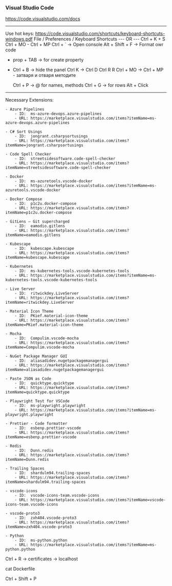 ### Visual Studio Code

https://code.visualstudio.com/docs

---

Use hot keys: https://code.visualstudio.com/shortcuts/keyboard-shortcuts-windows.pdf
File / Preferences / Keyboard Shortcuts   --- OR --- Ctrl + K + S
Ctrl + MO - Ctrl + MP
Ctrl + ` -> Open console
Alt + Shift + F -> Format owr code



- prop + TAB -> for create property
- Ctrl + B -> hide the panel
Ctrl K -> Ctrl D
	Ctrl R R
	Ctrl + MO -> Ctrl + MP - затваря и отваря методите


    Ctrl + P -> @ for names, methods
    Ctrl + G -> for rows
    Alt + Click


---

Necessary Extensions:



    - Azure Pipelines
        - ID:  ms-azure-devops.azure-pipelines
        - URL: https://marketplace.visualstudio.com/items?itemName=ms-azure-devops.azure-pipelines

    - C# Sort Usings
        - ID:  jongrant.csharpsortusings
        - URL: https://marketplace.visualstudio.com/items?itemName=jongrant.csharpsortusings

    - Code Spell Checker
        - ID:  streetsidesoftware.code-spell-checker
        - URL: https://marketplace.visualstudio.com/items?itemName=streetsidesoftware.code-spell-checker

    - Docker
        - ID:  ms-azuretools.vscode-docker
        - URL: https://marketplace.visualstudio.com/items?itemName=ms-azuretools.vscode-docker

    - Docker Compose
        - ID:  p1c2u.docker-compose
        - URL: https://marketplace.visualstudio.com/items?itemName=p1c2u.docker-compose

    - GitLens — Git supercharged
        - ID:  eamodio.gitlens
        - URL: https://marketplace.visualstudio.com/items?itemName=eamodio.gitlens

    - Kubescape
        - ID:  kubescape.kubescape
        - URL: https://marketplace.visualstudio.com/items?itemName=kubescape.kubescape

    - Kubernetes
        - ID:  ms-kubernetes-tools.vscode-kubernetes-tools
        - URL: https://marketplace.visualstudio.com/items?itemName=ms-kubernetes-tools.vscode-kubernetes-tools

    - Live Server
        - ID:  ritwickdey.LiveServer
        - URL: https://marketplace.visualstudio.com/items?itemName=ritwickdey.LiveServer

    - Material Icon Theme
        - ID:  PKief.material-icon-theme
        - URL: https://marketplace.visualstudio.com/items?itemName=PKief.material-icon-theme

    - Mocha
        - ID:  Compulim.vscode-mocha
        - URL: https://marketplace.visualstudio.com/items?itemName=Compulim.vscode-mocha

    - NuGet Package Manager GUI
        - ID:  aliasadidev.nugetpackagemanagergui
        - URL: https://marketplace.visualstudio.com/items?itemName=aliasadidev.nugetpackagemanagergui

    - Paste JSON as Code
        - ID:  quicktype.quicktype
        - URL: https://marketplace.visualstudio.com/items?itemName=quicktype.quicktype

    - Playwright Test for VSCode
        - ID:  ms-playwright.playwright
        - URL: https://marketplace.visualstudio.com/items?itemName=ms-playwright.playwright

    - Prettier - Code formatter
        - ID:  esbenp.prettier-vscode
        - URL: https://marketplace.visualstudio.com/items?itemName=esbenp.prettier-vscode

    - Redis
        - ID:  Dunn.redis
        - URL: https://marketplace.visualstudio.com/items?itemName=Dunn.redis

    - Trailing Spaces
        - ID:  shardulm94.trailing-spaces
        - URL: https://marketplace.visualstudio.com/items?itemName=shardulm94.trailing-spaces

    - vscode-icons
        - ID:  vscode-icons-team.vscode-icons
        - URL: https://marketplace.visualstudio.com/items?itemName=vscode-icons-team.vscode-icons

    - vscode-proto3
        - ID:  zxh404.vscode-proto3
        - URL: https://marketplace.visualstudio.com/items?itemName=zxh404.vscode-proto3

    - Python
        - ID:  ms-python.python
        - URL: https://marketplace.visualstudio.com/items?itemName=ms-python.python





Ctrl + R -> certificates -> localhost

cat Dockerfile

Ctrl + Shift + P


